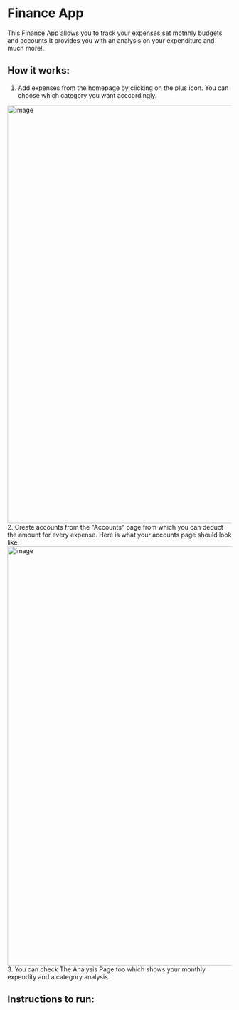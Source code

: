 # Finance App

This Finance App allows you to track your expenses,set motnhly budgets and accounts.It provides you with an analysis on your
expenditure and much more!.

## How it works:
1. Add expenses from the homepage by clicking on the plus icon. You can choose which category you want acccordingly.
<img width="937" alt="image" src="https://github.com/HarshitBansal9/Finance-App/assets/90168787/b2af497e-3aea-4fd5-9803-b36f6e275e43">
2. Create accounts from the "Accounts" page from which you can deduct the amount for every expense.
Here is what your accounts page should look like:
<img width="940" alt="image" src="https://github.com/HarshitBansal9/Finance-App/assets/90168787/f45136e8-5275-4f14-a024-cd60aea2bcf9">
3. You can check The Analysis Page too which shows your monthly expendity and a category analysis.

## Instructions to run:

